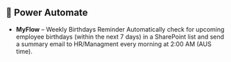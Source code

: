 ## 🔁 Power Automate
- **MyFlow** – Weekly  Birthdays Reminder
Automatically check for upcoming employee birthdays (within the next 7 days) in a SharePoint list and send a summary email to HR/Managment every morning at 2:00 AM (AUS time).

